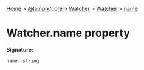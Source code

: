 [Home](./index) &gt; [@lampix/core](./core.md) &gt; [Watcher](./core.watcher.md) &gt; [Watcher](./core.watcher.watcher.md) &gt; [name](./core.watcher.watcher.name.md)

# Watcher.name property


**Signature:**
```javascript
name: string
```
